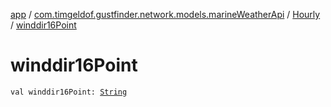 [app](../../index.md) / [com.timgeldof.gustfinder.network.models.marineWeatherApi](../index.md) / [Hourly](index.md) / [winddir16Point](./winddir16-point.md)

# winddir16Point

`val winddir16Point: `[`String`](https://kotlinlang.org/api/latest/jvm/stdlib/kotlin/-string/index.html)